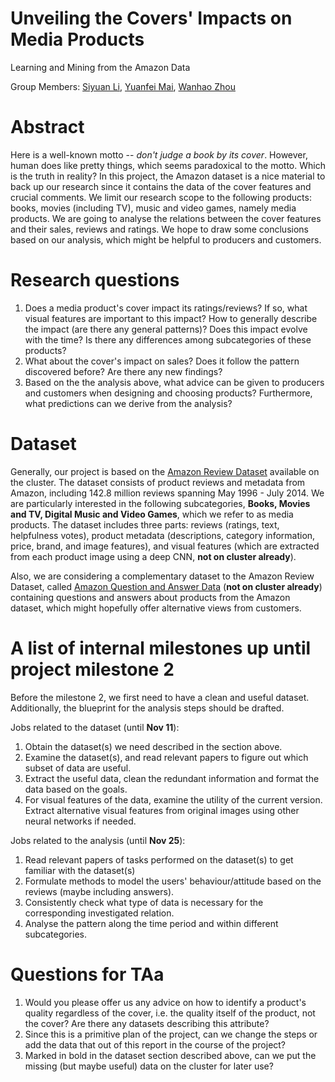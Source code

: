 # Unveiling the Covers' Impacts on Media Products

Learning and Mining from the Amazon Data

Group Members: [Siyuan Li](mailto:siyuan.li@epfl.ch), [Yuanfei Mai](mailto:yuanfei.mai@epfl.ch), [Wanhao Zhou](mailto:wanhao.zhou@epfl.ch)

# Abstract
Here is a well-known motto -- *don't judge a book by its cover*. However, human does like pretty things, which seems paradoxical to the motto. Which is the truth in reality? In this project, the Amazon dataset is a nice material to back up our research since it contains the data of the cover features and crucial comments. We limit our research scope to the following products: books, movies (including TV), music and video games, namely media products. We are going to analyse the relations between the cover features and their sales, reviews and ratings. We hope to draw some conclusions based on our analysis, which might be helpful to producers and customers.

# Research questions
1. Does a media product's cover impact its ratings/reviews? If so, what visual features are important to this impact? How to generally describe the impact (are there any general patterns)? Does this impact evolve with the time? Is there any differences among subcategories of these products?
2. What about the cover's impact on sales? Does it follow the pattern discovered before? Are there any new findings?
3. Based on the the analysis above, what advice can be given to producers and customers when designing and choosing products? Furthermore, what predictions can we derive from the analysis?

# Dataset
Generally, our project is based on the [Amazon Review Dataset](http://jmcauley.ucsd.edu/data/amazon/) available on the cluster. The dataset consists of product reviews and metadata from Amazon, including 142.8 million reviews spanning May 1996 - July 2014. We are particularly interested in the following subcategories, **Books, Movies and TV,  Digital Music and Video Games**, which we refer to as media products. The dataset includes three parts: reviews (ratings, text, helpfulness votes), product metadata (descriptions, category information, price, brand, and image features), and visual features (which are extracted from each product image using a deep CNN, **not on cluster already**).

Also, we are considering a complementary dataset to the Amazon Review Dataset, called [Amazon Question and Answer Data](https://cseweb.ucsd.edu/~jmcauley/datasets.html#amazon_qa) (**not on cluster already**) containing questions and answers about products from the Amazon dataset, which might hopefully offer alternative views from customers.


# A list of internal milestones up until project milestone 2
Before the milestone 2, we first need to have a clean and useful dataset. Additionally, the blueprint for the analysis steps should be drafted.

Jobs related to the dataset (until **Nov 11**): 
1. Obtain the dataset(s) we need described in the section above.
2. Examine the dataset(s), and read relevant papers to figure out which subset of data are useful.
3. Extract the useful data, clean the redundant information and format the data based on the goals.
4. For visual features of the data, examine the utility of the current version. Extract alternative visual features from original images using other neural networks if needed.

Jobs related to the analysis (until **Nov 25**):
 1. Read relevant papers of tasks performed on the dataset(s) to get familiar with the dataset(s)
 2. Formulate methods to model the users' behaviour/attitude
    based on the reviews (maybe including answers).
 3. Consistently check what type of data is necessary for the corresponding investigated relation.
 4. Analyse the pattern along the time period and within different subcategories.

# Questions for TAa
1. Would you please offer us any advice on how to identify a product's quality regardless of the cover, i.e. the quality itself of the product, not the cover? Are there any datasets describing this attribute?
2. Since this is a primitive plan of the project, can we change the steps or add the data that out of this report in the course of the project?
3. Marked in bold in the dataset section described above, can we put the missing (but maybe useful) data on the cluster for later use?
